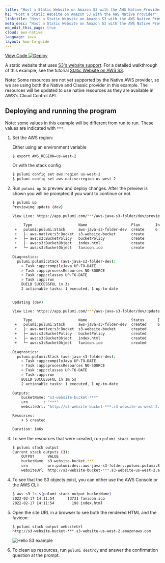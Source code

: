 ```yaml
---
title: "Host a Static Website on Amazon S3 with the AWS Native Provider | Java"
h1: "Host a Static Website on Amazon S3 with the AWS Native Provider"
linktitle: "Host a Static Website on Amazon S3 with the AWS Native Provider"
meta_desc: "Host a Static Website on Amazon S3 with the AWS Native Provider How-to Guide using Java"
no_edit_this_page: true
cloud: aws-native
language: java
layout: how-to-guide
---
```


<!-- WARNING: this page was generated by a tool. Do not edit it by hand. -->
<!-- To change it, please see https://github.com/pulumi/docs/tree/master/tools/mktutorial. -->

<p class="mb-4 flex">
    <a class="flex flex-wrap items-center rounded text-xs text-white bg-blue-600 border-2 border-blue-600 px-2 mr-2 whitespace-no-wrap hover:text-white" style="height: 32px" href="https://github.com/pulumi/examples/tree/master/aws-native-java-s3-folder" target="_blank">
        <span><i class="fab fa-github pr-2"></i> View Code</span>
    </a>
    <a href="https://app.pulumi.com/new?template=https://github.com/pulumi/examples/blob/master/aws-native-ts-s3-folder/README.md" target="_blank">
        <img src="https://get.pulumi.com/new/button.svg" alt="Deploy">
    </a>
</p>


A static website that uses [S3's website support](https://docs.aws.amazon.com/AmazonS3/latest/dev/WebsiteHosting.html).
For a detailed walkthrough of this example, see the tutorial [Static Website on AWS S3](https://www.pulumi.com/docs/tutorials/aws/s3-website/).

Note: Some resources are not yet supported by the Native AWS provider, so we are using both the Native
and Classic provider in this example. The resources will be updated to use native resources as they are
available in AWS's Cloud Control API.

## Deploying and running the program

Note: some values in this example will be different from run to run.  These values are indicated
with `***`.

1.  Set the AWS region:

    Either using an environment variable
    ```bash
    $ export AWS_REGION=us-west-2
    ```
    
    Or with the stack config
    ```bash
    $ pulumi config set aws:region us-west-2
    $ pulumi config set aws-native:region us-west-2
    ```

1.  Run `pulumi up` to preview and deploy changes.  After the preview is shown you will be
    prompted if you want to continue or not.

    ```bash
    $ pulumi up
    Previewing update (dev)
    
    View Live: https://app.pulumi.com/***/aws-java-s3-folder/dev/previews/e251093a-d128-4ed3-a230-4e98888aed84
    
         Type                     Name                    Plan       Info
     +   pulumi:pulumi:Stack      aws-java-s3-folder-dev  create     6 messages
     +   ├─ aws-native:s3:Bucket  s3-website-bucket       create     
     +   ├─ aws:s3:BucketPolicy   bucketPolicy            create     
     +   ├─ aws:s3:BucketObject   index.html              create     
     +   └─ aws:s3:BucketObject   favicon.ico             create     
     
    Diagnostics:
      pulumi:pulumi:Stack (aws-java-s3-folder-dev):
        > Task :app:compileJava UP-TO-DATE
        > Task :app:processResources NO-SOURCE
        > Task :app:classes UP-TO-DATE
        > Task :app:run
        BUILD SUCCESSFUL in 3s
        2 actionable tasks: 1 executed, 1 up-to-date
     
    
    Updating (dev)
    
    View Live: https://app.pulumi.com/***/aws-java-s3-folder/dev/updates/1
    
         Type                     Name                    Status      Info
     +   pulumi:pulumi:Stack      aws-java-s3-folder-dev  created     6 messages
     +   ├─ aws-native:s3:Bucket  s3-website-bucket       created     
     +   ├─ aws:s3:BucketPolicy   bucketPolicy            created     
     +   ├─ aws:s3:BucketObject   index.html              created     
     +   └─ aws:s3:BucketObject   favicon.ico             created     
     
    Diagnostics:
      pulumi:pulumi:Stack (aws-java-s3-folder-dev):
        > Task :app:compileJava UP-TO-DATE
        > Task :app:processResources NO-SOURCE
        > Task :app:classes UP-TO-DATE
        > Task :app:run
        BUILD SUCCESSFUL in 1m 5s
        2 actionable tasks: 1 executed, 1 up-to-date
     
    Outputs:
        bucketName: "s3-website-bucket-***"
        urn       : "***"
        websiteUrl: "http://s3-website-bucket-***.s3-website-us-west-2.amazonaws.com"
    
    Resources:
        + 5 created
    
    Duration: 1m6s
    ```

1.  To see the resources that were created, run `pulumi stack output`:

    ```bash
    $ pulumi stack output
    Current stack outputs (3):
        OUTPUT      VALUE
        bucketName  s3-website-bucket-***
        urn         urn:pulumi:dev::aws-java-s3-folder::pulumi:pulumi:Stack::aws-java-s3-folder-dev
        websiteUrl  http://s3-website-bucket-***.s3-website-us-west-2.amazonaws.com
    ```

1.  To see that the S3 objects exist, you can either use the AWS Console or the AWS CLI:

    ```bash
    $ aws s3 ls $(pulumi stack output bucketName)
    2022-02-17 14:11:54      13731 favicon.ico
    2022-02-17 14:11:54        198 index.html
    ```

1.  Open the site URL in a browser to see both the rendered HTML and the favicon:

    ```bash
    $ pulumi stack output websiteUrl
    http://s3-website-bucket-***.s3-website-us-west-2.amazonaws.com
    ```

    ![Hello S3 example](https://user-images.githubusercontent.com/274700/116912066-9384e300-abfc-11eb-8130-dbcff512a9de.png)

1.  To clean up resources, run `pulumi destroy` and answer the confirmation question at the prompt.


